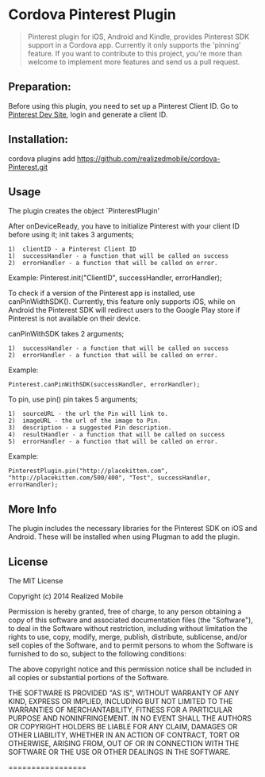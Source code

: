 # Cordova Pinterest Plugin
> Pinterest plugin for iOS, Android and Kindle, provides Pinterest SDK support in a Cordova app. Currently it only supports the 'pinning' feature. If you want to contribute to this project, you're more than welcome to implement more features and send us a pull request.

## Preparation:
Before using this plugin, you need to set up a Pinterest Client ID. Go to [Pinterest Dev Site](https://developers.pinterest.com/manage/), login and generate a client ID.

## Installation:
cordova plugins add https://github.com/realizedmobile/cordova-Pinterest.git

## Usage
The plugin creates the object `PinterestPlugin'

After onDeviceReady, you have to initialize Pinterest with your client ID before using it;
init takes 3 arguments;
	
	1)  clientID - a Pinterest Client ID
	1)	successHandler - a function that will be called on success
	2)	errorHandler - a function that will be called on error.

Example:
	Pinterest.init("ClientID", successHandler, errorHandler);

To check if a version of the Pinterest app is installed, use canPinWidthSDK(). Currently, this feature only supports iOS, while on Android the Pinterest SDK will redirect users to the Google Play store if Pinterest is not available on their device.

canPinWithSDK takes 2 arguments;

	1)	successHandler - a function that will be called on success
	2)	errorHandler - a function that will be called on error.
	
Example:
	
	Pinterest.canPinWithSDK(successHandler, errorHandler);

To pin, use pin()
pin takes 5 arguments;

	1)	sourceURL - the url the Pin will link to.
	2)	imageURL - the url of the image to Pin.
	3)	description - a suggested Pin description.
	4)	resultHandler - a function that will be called on success
	5)	errorHandler - a function that will be called on error.

Example:

	PinterestPlugin.pin("http://placekitten.com", "http://placekitten.com/500/400", "Test", successHandler, errorHandler);
	

## More Info
The plugin includes the necessary libraries for the Pinterest SDK on iOS and Android. These will be installed when using Plugman to add the plugin.
	
## License ##
The MIT License

Copyright (c) 2014 Realized Mobile

Permission is hereby granted, free of charge, to any person obtaining a copy
of this software and associated documentation files (the "Software"), to deal
in the Software without restriction, including without limitation the rights
to use, copy, modify, merge, publish, distribute, sublicense, and/or sell
copies of the Software, and to permit persons to whom the Software is
furnished to do so, subject to the following conditions:

The above copyright notice and this permission notice shall be included in
all copies or substantial portions of the Software.

THE SOFTWARE IS PROVIDED "AS IS", WITHOUT WARRANTY OF ANY KIND, EXPRESS OR
IMPLIED, INCLUDING BUT NOT LIMITED TO THE WARRANTIES OF MERCHANTABILITY,
FITNESS FOR A PARTICULAR PURPOSE AND NONINFRINGEMENT. IN NO EVENT SHALL THE
AUTHORS OR COPYRIGHT HOLDERS BE LIABLE FOR ANY CLAIM, DAMAGES OR OTHER
LIABILITY, WHETHER IN AN ACTION OF CONTRACT, TORT OR OTHERWISE, ARISING FROM,
OUT OF OR IN CONNECTION WITH THE SOFTWARE OR THE USE OR OTHER DEALINGS IN
THE SOFTWARE.


=================
